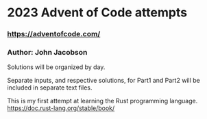 # 2023 Advent of Code attempts
### https://adventofcode.com/

### Author: John Jacobson

Solutions will be organized by day.

Separate inputs, and respective solutions, for Part1 and Part2 will be included in separate text files.

This is my first attempt at learning the Rust programming language.
https://doc.rust-lang.org/stable/book/
